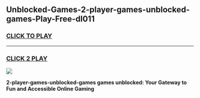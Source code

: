 
## Unblocked-Games-2-player-games-unblocked-games-Play-Free-dl011
<h3>
<a href="https://premium76.site?title=2-player-games-unblocked-games&ref=10A">CLICK TO PLAY</a></h3>
<hr>

<h3>
<a href="https://premium76.site?title=2-player-games-unblocked-games&ref=10A">CLICK 2 PLAY</a>
  
</h3>

<a href="https://premium76.site?title=2-player-games-unblocked-games&ref=10A"><img src="https://clearcache.store/games.png"></a>


**2-player-games-unblocked-games games unblocked: Your Gateway to Fun and Accessible Online Gaming**
